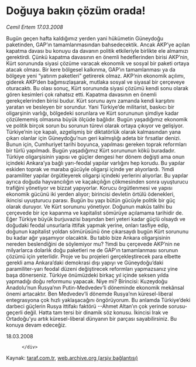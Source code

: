 # Doğuya bakın çözüm orada!

*Cemil Ertem 17.03.2008*

<div class="yazi">Bugün geçen hafta kaldığımız yerden yani hükümetin Güneydoğu paketinden, GAP’ın tamamlanmasından bahsedecektik. Ancak AKP’ye açılan kapatma davası bu konuyu da davanın politik etkileriyle birlikte ele almamızı gerektirdi. 
Çünkü kapatma davasının en önemli hedeflerinden birisi AKP’nin, Kürt sorununda siyasi çözüme varacak ekonomik ve sosyal bir paketi ortaya atacak olması.
Bir kere bölgesel kalkınma, GAP’ın tamamlanması ya da bölgeye yeni “yatırım paketleri” getirerek olmaz. AKP’nin ekonomik açılımı, giderek AKP’den bağımsızlaşarak, mutlaka sosyal ve siyasal bir çerçeveye oturacaktı. Bu olası sonuç, Kürt sorununda siyasi çözümü kendi sonu olarak gören kesimleri çok rahatsız etti. Kapatma davasının en önemli gerekçelerinden birisi budur. Kürt sorunu aynı zamanda kendi karşıtını yaratan ve besleyen bir sorundur. Yani Türkiye’de militarist, baskıcı bir oligarşinin varlığı, bölgedeki sorunlara ve Kürt sorununun şimdiye kadar çözülememiş olmasına büyük ölçüde bağlıdır. 
Bugün yaşadığımız ekonomik ve politik birçok sorun bu sorunun türevi olarak ortaya çıkıyor ve gelişiyor. Türkiye’nin içe kapalı, azgelişmiş bir diktatörlük olarak kalmasından yana çıkarı olanlar için Güneydoğu’nun geri kalmışlığı adeta bir fırsatlar denizi. Bunun için, Cumhuriyet tarihi boyunca, yapılması gereken toprak reformları bir türlü yapılmadı.
Bugün yaşadığımız Kürt sorununun kökü buradadır. Türkiye oligarşisinin yapısı ve güçler dengesi her dönem değişti ama onun içindeki Ankara’ya bağlı yarı-feodal yapılar varlığını hep korudu.
Bu yapılar eskiden toprak ve maraba gücüyle oligarşi içinde yer alıyorlardı. ?imdi paramiliter yapılar örgütleyerek oligarşi içindeki yerlerini alıyorlar.
Bu yapılar ayrıca doğuda hayvancılığın ve kaçakçılığın çökmesinden sonra uyuşturucu trafiğini yönetiyor ve bizzat yapıyorlar.
Korucu örgütlenmesi ve yapısı ekonomik gücünü iki yerden alıyor; birincisi devletin örtülü ödenekleri, ikincisi uyuşturucu parası.
Bugün bu yapı bütün gücüyle politik bir güç olarak duruyor. Ve Kürt sorununu yönetiyor.
Doğunun makûs talihi bu çerçevede bir içe kapanma ve kapitalist sömürüye açılamama tarihidir de. Eğer Türkiye büyük burjuvazisi başından beri yeteri kadar güçlü olsaydı ve doğudaki feodal unsurlarla ittifak yapmak yerine, onları tasfiye edip, doğunun kapitalist yoldan sömürüsünü öne çıkarsaydı bugün Kürt sorununu bu kadar ağır yaşamıyor olacaktık. Bu tablo bize Ankara oligarşisinin nereden beslendiğini de söylemiyor mu? 
?imdi bu çerçevede AKP’nin ne milyarlarca dolarlık doğu paketleri ne de GAP’ın tamamlanması sorunun çözümü için yeterlidir. Proje ve bu projeleri gerçekleştirecek para elbette gerekli ama Ankara’daki demokrasi dışı yapıyı ve Güneydoğu’daki paramiliter-yarı feodal düzeni değiştirecek reformları yapmazsanız yine başa dönerseniz.
Türkiye önümüzdeki birkaç yıl içinde seksen yılda yapmadığı doğu reformunu yapacak. 
Niye mi? Birincisi: Kuzeydoğu Anadolu’nun Rusya’nın Putin-Medvedev’li döneminde ekonomik mekânsal önemi artacaktır. Ben Medvedev’li dönemde Rusya’nın küresel-liberal entegrasyona çok hızlı yaklaşacağını öngörüyorum. Bu anlamda Türkiye’deki darbeci güçlerin Rusya ittifakı faktörü --Ahmet Altan’ın çok yerinde sorusu- geçerli değil. 
Hatta tam tersi bir dinamik söz konusu.
İkincisi Irak ve Ortadoğu’yu artık küresel-liberal dünyanın bir parçası sayabilirsiniz. 
Bu konuya devam edeceğiz. 

18.03.2008
                                    
          
          
          
          </div>

Kaynak: [taraf.com.tr](http://www.taraf.com.tr:80/cemil-ertem/makale-doguya-bakin-cozum-orada.htm), [web.archive.org (arşiv bağlantısı)](http://web.archive.org/web/20130612003317/http://www.taraf.com.tr:80/cemil-ertem/makale-doguya-bakin-cozum-orada.htm)
